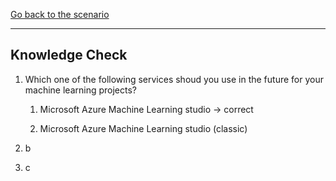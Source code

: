 [Go back to the scenario](ML_Studio_Classic.md)

------------------

## Knowledge Check

1. Which one of the following services shoud you use in the future for your machine learning projects?

    1. Microsoft Azure Machine Learning studio -> correct
  
    1. Microsoft Azure Machine Learning studio (classic)

1. b

1. c
